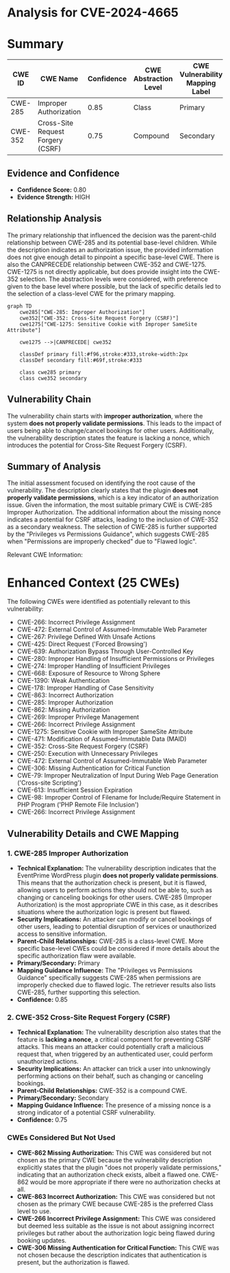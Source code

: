 # Analysis for CVE-2024-4665

# Summary
| CWE ID | CWE Name | Confidence | CWE Abstraction Level | CWE Vulnerability Mapping Label | CWE-Vulnerability Mapping Notes |
|---|---|---|---|---|---|
| CWE-285 | Improper Authorization | 0.85 | Class | Primary | Allowed-with-Review |
| CWE-352 | Cross-Site Request Forgery (CSRF) | 0.75 | Compound | Secondary | Allowed |

## Evidence and Confidence

*   **Confidence Score:** 0.80
*   **Evidence Strength:** HIGH

## Relationship Analysis
The primary relationship that influenced the decision was the parent-child relationship between CWE-285 and its potential base-level children. While the description indicates an authorization issue, the provided information does not give enough detail to pinpoint a specific base-level CWE. There is also the CANPRECEDE relationship between CWE-352 and CWE-1275. CWE-1275 is not directly applicable, but does provide insight into the CWE-352 selection. The abstraction levels were considered, with preference given to the base level where possible, but the lack of specific details led to the selection of a class-level CWE for the primary mapping.

```mermaid
graph TD
    cwe285["CWE-285: Improper Authorization"]
    cwe352["CWE-352: Cross-Site Request Forgery (CSRF)"]
    cwe1275["CWE-1275: Sensitive Cookie with Improper SameSite Attribute"]
    
    cwe1275 -->|CANPRECEDE| cwe352

    classDef primary fill:#f96,stroke:#333,stroke-width:2px
    classDef secondary fill:#69f,stroke:#333
    
    class cwe285 primary
    class cwe352 secondary
```

## Vulnerability Chain
The vulnerability chain starts with **improper authorization**, where the system **does not properly validate permissions**. This leads to the impact of users being able to change/cancel bookings for other users. Additionally, the vulnerability description states the feature is lacking a nonce, which introduces the potential for Cross-Site Request Forgery (CSRF).

## Summary of Analysis
The initial assessment focused on identifying the root cause of the vulnerability. The description clearly states that the plugin **does not properly validate permissions**, which is a key indicator of an authorization issue. Given the information, the most suitable primary CWE is CWE-285 Improper Authorization. The additional information about the missing nonce indicates a potential for CSRF attacks, leading to the inclusion of CWE-352 as a secondary weakness. The selection of CWE-285 is further supported by the "Privileges vs Permissions Guidance", which suggests CWE-285 when "Permissions are improperly checked" due to "Flawed logic".

Relevant CWE Information:

# Enhanced Context (25 CWEs)
The following CWEs were identified as potentially relevant to this vulnerability:

*   CWE-266: Incorrect Privilege Assignment
*   CWE-472: External Control of Assumed-Immutable Web Parameter
*   CWE-267: Privilege Defined With Unsafe Actions
*   CWE-425: Direct Request ('Forced Browsing')
*   CWE-639: Authorization Bypass Through User-Controlled Key
*   CWE-280: Improper Handling of Insufficient Permissions or Privileges
*   CWE-274: Improper Handling of Insufficient Privileges
*   CWE-668: Exposure of Resource to Wrong Sphere
*   CWE-1390: Weak Authentication
*   CWE-178: Improper Handling of Case Sensitivity
*   CWE-863: Incorrect Authorization
*   CWE-285: Improper Authorization
*   CWE-862: Missing Authorization
*   CWE-269: Improper Privilege Management
*   CWE-266: Incorrect Privilege Assignment
*   CWE-1275: Sensitive Cookie with Improper SameSite Attribute
*   CWE-471: Modification of Assumed-Immutable Data (MAID)
*   CWE-352: Cross-Site Request Forgery (CSRF)
*   CWE-250: Execution with Unnecessary Privileges
*   CWE-472: External Control of Assumed-Immutable Web Parameter
*   CWE-306: Missing Authentication for Critical Function
*   CWE-79: Improper Neutralization of Input During Web Page Generation ('Cross-site Scripting')
*   CWE-613: Insufficient Session Expiration
*   CWE-98: Improper Control of Filename for Include/Require Statement in PHP Program ('PHP Remote File Inclusion')
*   CWE-266: Incorrect Privilege Assignment

## Vulnerability Details and CWE Mapping

### 1. CWE-285 Improper Authorization

*   **Technical Explanation:** The vulnerability description indicates that the EventPrime WordPress plugin **does not properly validate permissions**. This means that the authorization check is present, but it is flawed, allowing users to perform actions they should not be able to, such as changing or canceling bookings for other users. CWE-285 (Improper Authorization) is the most appropriate CWE in this case, as it describes situations where the authorization logic is present but flawed.
*   **Security Implications:** An attacker can modify or cancel bookings of other users, leading to potential disruption of services or unauthorized access to sensitive information.
*   **Parent-Child Relationships:** CWE-285 is a class-level CWE. More specific base-level CWEs could be considered if more details about the specific authorization flaw were available.
*   **Primary/Secondary:** Primary
*   **Mapping Guidance Influence:** The "Privileges vs Permissions Guidance" specifically suggests CWE-285 when permissions are improperly checked due to flawed logic. The retriever results also lists CWE-285, further supporting this selection.
*   **Confidence:** 0.85

### 2. CWE-352 Cross-Site Request Forgery (CSRF)

*   **Technical Explanation:** The vulnerability description also states that the feature is **lacking a nonce**, a critical component for preventing CSRF attacks. This means an attacker could potentially craft a malicious request that, when triggered by an authenticated user, could perform unauthorized actions.
*   **Security Implications:** An attacker can trick a user into unknowingly performing actions on their behalf, such as changing or canceling bookings.
*   **Parent-Child Relationships:** CWE-352 is a compound CWE.
*   **Primary/Secondary:** Secondary
*   **Mapping Guidance Influence:** The presence of a missing nonce is a strong indicator of a potential CSRF vulnerability.
*   **Confidence:** 0.75

### CWEs Considered But Not Used

*   **CWE-862 Missing Authorization:** This CWE was considered but not chosen as the primary CWE because the vulnerability description explicitly states that the plugin "does not properly validate permissions," indicating that an authorization check exists, albeit a flawed one. CWE-862 would be more appropriate if there were no authorization checks at all.
*   **CWE-863 Incorrect Authorization:** This CWE was considered but not chosen as the primary CWE because CWE-285 is the preferred Class level to use.
*   **CWE-266 Incorrect Privilege Assignment:** This CWE was considered but deemed less suitable as the issue is not about assigning incorrect privileges but rather about the authorization logic being flawed during booking updates.
*   **CWE-306 Missing Authentication for Critical Function:** This CWE was not chosen because the description indicates that authentication is present, but the authorization is flawed.